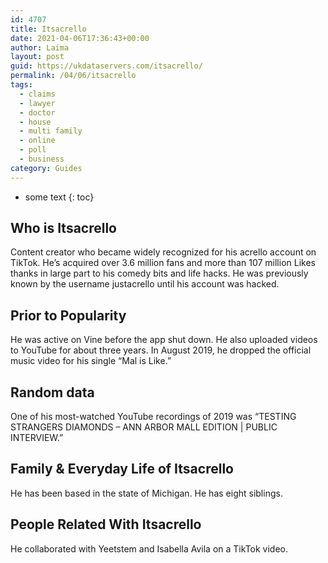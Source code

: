 ```yaml
---
id: 4707
title: Itsacrello
date: 2021-04-06T17:36:43+00:00
author: Laima
layout: post
guid: https://ukdataservers.com/itsacrello/
permalink: /04/06/itsacrello
tags:
  - claims
  - lawyer
  - doctor
  - house
  - multi family
  - online
  - poll
  - business
category: Guides
---
```


* some text
{: toc}


## Who is Itsacrello
                  
                  
                  
Content creator who became widely recognized for his acrello account on TikTok. He&#8217;s acquired over 3.6 million fans and more than 107 million Likes thanks in large part to his comedy bits and life hacks. He was previously known by the username justacrello until his account was hacked. 
                  
              
            
              
            
                
                
                
## Prior to Popularity
                  
                  
                  
He was active on Vine before the app shut down. He also uploaded videos to YouTube for about three years. In August 2019, he dropped the official music video for his single &#8220;Mal is Like.&#8221;
                  
              
            
              
            
                
                
                
## Random data
                  
                  
                  
One of his most-watched YouTube recordings of 2019 was &#8220;TESTING STRANGERS DIAMONDS &#8211; ANN ARBOR MALL EDITION | PUBLIC INTERVIEW.&#8221;
                  
              
            
              
            
                
                
                
## Family & Everyday Life of Itsacrello
                  
                  
                  
He has been based in the state of Michigan. He has eight siblings. 
                  
              
            
              
            
                
                
                
## People Related With Itsacrello
                  
                  
                  
He collaborated with Yeetstem and Isabella Avila on a TikTok video. 
                  
              
            
              
            
                
              
            
              
              
            
            
              
            
          
          
          